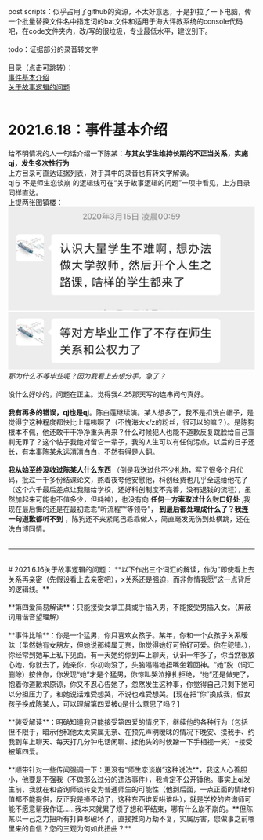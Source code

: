 post scripts：似乎占用了github的资源，不太好意思，于是扒拉了一下电脑，传一个批量替换文件名中指定词的bat文件和适用于海大评教系统的console代码吧，在code文件夹内，改/写的很垃圾，专业最低水平，建议别下。<br />
<br />
todo：证据部分的录音转文字<br />
<br />
目录（点击可跳转）：<br />
[事件基本介绍](#2021.6.18：事件基本介绍)<br />
[关于故事逻辑的问题](#2021.6.16关于故事逻辑的问题)<br />
<br />
# 2021.6.18：事件基本介绍
给不明情况的人一句话介绍一下陈某：**与其女学生维持长期的不正当关系，实施qj，发生多次性行为**<br />
上方目录可直达证据列表，对于其中的录音也有转文字解读。<br />
qj与 不是师生恋谈崩 的逻辑线可在“关于故事逻辑的问题”一项中看见，上方目录同样直达。<br />
上提两张图镇楼：<br />
![image](image/7.jpg)
![image](image/8.jpg)
*那为什么不等毕业呢？因为我看上去想分手，急了？*<br />
<br />
没什么好吵的，问题在正主。觉得我4.25那天写的连串问句真好。<br />
<br />
**我有再多的错误，qj也是qj**。陈白莲继续演。某人想多了，我不是扣洗白帽子，是觉得宁这种程度都快比上嘻咦啊了（不愧海大x/z的粉丝，很可以的嘛？）。是陈狗根本不佩，他还敢干干净净重头再来？什么时候犯人也能不道歉反复跳脸给自己宣判无罪了？这个帖子我绝对留它一辈子，我的人生可以有任何污点，以后的日子还长，有本事陈某永远清清白白，不然有得是人翻。<br />
<br />
**我从始至终没收过陈某人什么东西** （倒是我送过他不少礼物，写了很多个月代码，批过一千多份结课论文，熬着夜夸他安慰他，科创经费也几乎全送给他花了（这个六千最后差点让我赔给学校，还好科创制度不完善，没有退钱的流程），虽然加起来可能也不值多少，但耗神），也没有向 **任何一方索取过什么封口好处** ,我现在最后悔的还是在最初乖乖“听流程”“等领导”， **到最后都处理成什么了？我连一句道歉都听不到** ，陈狗还不夹紧尾巴乖乖做人，简直毫发无伤到处横跳，还在洗白博同情。<br />
<br />
****
<br />
# 2021.6.16关于故事逻辑的问题：
**以下作出三个词汇的解读，作为“即使看上去关系再亲密（先假设看上去亲密吧），x关系还是强迫，而非你情我愿”这一点背后的逻辑线。**<br />
<br />
**第四爱简易解读**：只能接受女拿工具或手插入男，不能接受男插入女。（屏蔽词用谐音望理解）<br />
<br />
**事件比喻**：你是一个猛男，你只喜欢女孩子。某年，你和一个女孩子关系暧昧（虽然她有女朋友，但她说那纯属无奈，你觉得她好可怜好可爱。你在犯错。），你经常到她车上私下见面。有一天她约你到车上聊天，认识一年多了，你当然很放心她，你就去了，她亲你，你初吻没了，头脑嗡嗡地捂嘴坐着回神。“她”脱（词汇删除）按住你，你发现“她”才是个猛男，你惊叫哭泣挣扎拒绝，“她”还是做完了，抱着你道歉求原谅，你又不忍心告她了，忽然发生这种事，你觉得自己只剩下她可以分担压力了，和她说话难受想哭，不说也难受想哭。【现在把“你”换成我，假女孩子换成陈某人，可以理解第四爱被q是什么意思了吗？】<br />
<br />
**装受解读**：明确知道我只能接受第四爱的情况下，继续他的各种行为（包括但不限于，暗示他和他太太实属无奈、在预先声明暧昧的情况下晚安、摸我手、约我到车上聊天、每天打几分钟电话闲聊、揉他头的时候蹭一下手相视一笑）=接受被第四爱。<br />
<br />
**顺带针对一些传闻强调一下：更没有“师生恋谈崩”这种说法**，我这人心善胆小，他要是不强我（不做那么过分的违法事件），我肯定不公开锤他。事实上qj发生前，我就在和咨询师谈转变为普通师生的可能性（他到后面，一点正面的情绪价值都不能提供，反正我是捧不动了，这种东西谁爱哄谁哄），就是学校的咨询师可能不愿意帮我作证……我本来就累了烦了想和平结束，哪有什么崩不崩的。**但陈某以一己之力把所有打算都破坏了，直接推向万劫不复，实属厉害，您做事之前哪里来的自信？您的三观为何如此扭曲？**<br />




